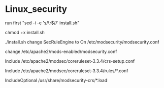# Linux_security

 run first "sed -i -e 's/\r$//' install.sh"

 chmod +x  install.sh

./install.sh
change SecRuleEngine to On /etc/modsecurity/modsecurity.conf

change /etc/apache2/mods-enabled/modsecurity.conf

Include /etc/apache2/modsec/coreruleset-3.3.4/crs-setup.conf

Include /etc/apache2/modsec/coreruleset-3.3.4/rules/*.conf

IncludeOptional /usr/share/modsecurity-crs/*.load
